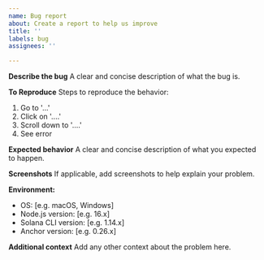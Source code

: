 ```yaml
---
name: Bug report
about: Create a report to help us improve
title: ''
labels: bug
assignees: ''

---
```


**Describe the bug**
A clear and concise description of what the bug is.

**To Reproduce**
Steps to reproduce the behavior:
1. Go to '...'
2. Click on '....'
3. Scroll down to '....'
4. See error

**Expected behavior**
A clear and concise description of what you expected to happen.

**Screenshots**
If applicable, add screenshots to help explain your problem.

**Environment:**
 - OS: [e.g. macOS, Windows]
 - Node.js version: [e.g. 16.x]
 - Solana CLI version: [e.g. 1.14.x]
 - Anchor version: [e.g. 0.26.x]

**Additional context**
Add any other context about the problem here. 